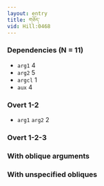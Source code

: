 ```yaml
---
layout: entry
title: གཅོད་
vid: Hill:0468
---
```

### Dependencies (N = 11)
* `arg1` 4
* `arg2` 5
* `argcl` 1
* `aux` 4


### Overt 1-2
* `arg1` `arg2` 2


### Overt 1-2-3


### With oblique arguments


### With unspecified obliques
